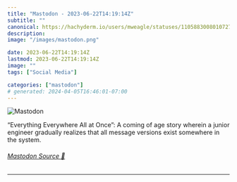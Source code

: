 ```yaml
---
title: "Mastodon - 2023-06-22T14:19:14Z"
subtitle: ""
canonical: https://hachyderm.io/users/mweagle/statuses/110588300801072767
description:
image: "/images/mastodon.png"

date: 2023-06-22T14:19:14Z
lastmod: 2023-06-22T14:19:14Z
image: ""
tags: ["Social Media"]

categories: ["mastodon"]
# generated: 2024-04-05T16:46:01-07:00
---
```

![Mastodon](/images/mastodon.png)

<p>“Everything Everywhere All at Once”: A coming of age story wherein a junior engineer gradually realizes that all message versions exist somewhere in the system.</p>


###### [Mastodon Source 🐘](https://hachyderm.io/@mweagle/110588300801072767)

___
